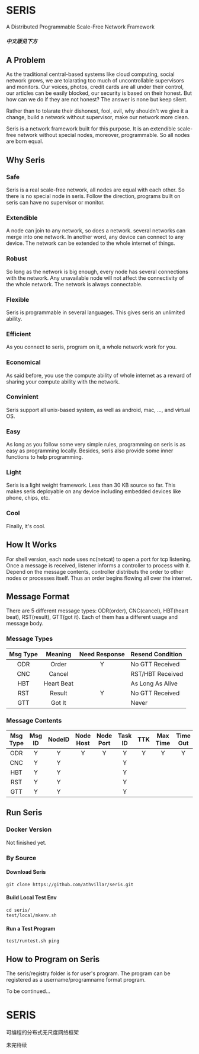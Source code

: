 # SERIS
A Distributed Programmable Scale-Free Network Framework
##### 中文版见下方

## A Problem
As the traditional central-based systems like cloud computing, social network grows, we are tolarating too much of uncontrollable supervisors and monitors. Our voices, photos, credit cards are all under their control, our articles can be easily blocked, our security is based on their honest. But how can we do if they are not honest? The answer is none but keep silent.

Rather than to tolarate their dishonest, fool, evil, why shouldn't we give it a change, build a network without supervisor, make our network more clean.

Seris is a network framework built for this purpose. It is an extendible scale-free network without special nodes, moreover, programmable. So all nodes are born equal.

## Why Seris
### Safe
Seris is a real scale-free network, all nodes are equal with each other. So there is no special node in seris. Follow the direction, programs built on seris can have no supervisor or monitor.
### Extendible
A node can join to any network, so does a network. several networks can merge into one network. In another word, any device can connect to any device. The network can be extended to the whole internet of things.
### Robust
So long as the network is big enough, every node has several connections with the network. Any unavailable node will not affect the connectivity of the whole network. The network is always connectable.
### Flexible
Seris is programmable in several languages. This gives seris an unlimited ability.
### Efficient
As you connect to seris, program on it, a whole network work for you.
### Economical
As said before, you use the compute ability of whole internet as a reward of sharing your compute ability with the network.
### Convinient
Seris support all unix-based system, as well as android, mac, ..., and virtual OS.
### Easy
As long as you follow some very simple rules, programming on seris is as easy as programming locally. Besides, seris also provide some inner functions to help programming. 
### Light
Seris is a light weight framework. Less than 30 KB source so far. This makes seris deployable on any device including embedded devices like phone, chips, etc.
### Cool
Finally, it's cool.

## How It Works
For shell version, each node uses nc(netcat) to open a port for tcp listening. Once a message is received, listener informs a controller to process with it. Depend on the message contents, controller distributs the order to other nodes or processes itself. Thus an order begins flowing all over the internet.

## Message Format
There are 5 different message types: ODR(order), CNC(cancel), HBT(heart beat), RST(result), GTT(got it). Each of them has a different usage and message body.
### Message Types
|Msg Type|Meaning|Need Response|Resend Condition|
|:-:|:-:|:-:|:-|
|ODR|Order|Y|No GTT Received|
|CNC|Cancel||RST/HBT Received|
|HBT|Heart Beat||As Long As Alive|
|RST|Result|Y|No GTT Received|
|GTT|Got It||Never|

### Message Contents
|Msg Type|Msg ID|NodeID|Node Host|Node Port|Task ID|TTK|Max Time|Time Out|Dispatch Condition|Registry|Param|Dispatched Nodes|Elapsed Time|Estimated Time|Total Index|Index|Result|Corresponding Msg ID|EOF|
|:-:|:-:|:-:|:-:|:-:|:-:|:-:|:-:|:-:|:-:|:-:|:-:|:-:|:-:|:-:|:-:|:-:|:-:|:-:|:-:|
|ODR|Y|Y|Y|Y|Y|Y|Y|Y|Y|Y|Y||||||||Y|
|CNC|Y|Y|||Y||||||||||||||Y|
|HBT|Y|Y|||Y|||||||Y|Y|Y|||||Y|
|RST|Y|Y|||Y||||||||||Y|Y|Y||Y|
|GTT|Y|Y|||Y|||||||||||||Y|Y|

## Run Seris
### Docker Version
Not finished yet.
### By Source
#### Download Seris
    git clone https://github.com/athvillar/seris.git
#### Build Local Test Env
    cd seris/
    test/local/mkenv.sh
#### Run a Test Program
    test/runtest.sh ping

## How to Program on Seris
The seris/registry folder is for user's program. The program can be registered as a username/programname format program.

To be continued...

# SERIS 
可编程的分布式无尺度网络框架

未完待续
